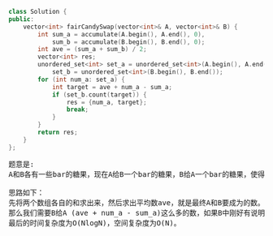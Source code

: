 ```CPP
class Solution {
public:
    vector<int> fairCandySwap(vector<int>& A, vector<int>& B) {
        int sum_a = accumulate(A.begin(), A.end(), 0),
            sum_b = accumulate(B.begin(), B.end(), 0);
        int ave = (sum_a + sum_b) / 2;
        vector<int> res;
        unordered_set<int> set_a = unordered_set<int>(A.begin(), A.end()),
            set_b = unordered_set<int>(B.begin(), B.end());
        for (int num_a: set_a) {
            int target = ave + num_a - sum_a;
            if (set_b.count(target)) {
                res = {num_a, target};
                break;
            }
        }
        return res;
    }
};
```
<pre>
题意是:
A和B各有一些bar的糖果，现在A给B一个bar的糖果，B给A一个bar的糖果，使得二者糖果数一样多。

思路如下：
先将两个数组各自的和求出来，然后求出平均数ave，就是最终A和B要成为的数。我们遍历A中每个数num_a，如果把num_a给B，
那么我们需要B给A (ave + num_a - sum_a)这么多的数，如果B中刚好有说明可以这样交换。
最后的时间复杂度为O(NlogN)，空间复杂度为O(N)。
</pre>
